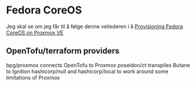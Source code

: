 # Fedora CoreOS

Jeg skal se om jeg får til å følge denne veilederen i å [Provisioning Fedora CoreOS on Proxmox VE](https://blog.cloudbending.dev/posts/fedora-coreos-on-proxmox/)

## OpenTofu/terraform providers

bpg/proxmox connects OpenTofu to Proxmox
poseidon/ct transpiles Butane to Ignition
hashicorp/null and hashicorp/local to work around some limitations of Proxmox
